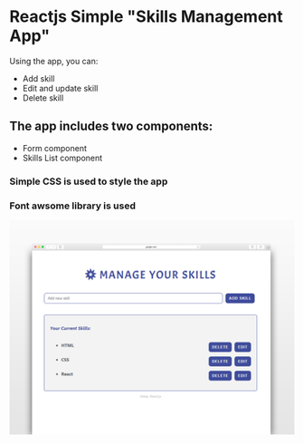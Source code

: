 # Reactjs Simple "Skills Management App"

Using the app, you can:
- Add skill
- Edit and update skill
- Delete skill

## The app includes two components:
- Form component
- Skills List component

### Simple CSS is used to style the app
### Font awsome library is used

![SkillsReactApp](img/skills.png)


